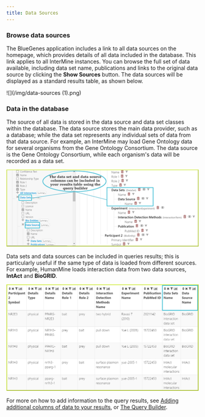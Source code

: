 ```yaml
---
title: Data Sources
---
```


### Browse data sources

The BlueGenes application includes a link to all data sources on the homepage, which provides details of all data included in the database. This link applies to all InterMine instances. You can browse the full set of data available, including data set name, publications and links to the original data source by clicking the **Show Sources** button. The data sources will be displayed as a standard results table, as shown below. 

![](/img/data-sources (1).png)

### Data in the database

The source of all data is stored in the data source and data set classes within the database. The data source stores the main data provider, such as a database; while the data set represents any individual sets of data from that data source. For example, an InterMine may load Gene Ontology data for several organisms from the Gene Ontology Consortium. The data source is the Gene Ontology Consortium, while each organism's data will be recorded as a data set.  

![](/img/data-sets.png)

Data sets and data sources can be included in queries results;  this is particularly useful if the same type of data is loaded from different sources. For example, HumanMine loads interaction data from two data sources, **IntAct** and **BioGRID**. 

![](/img/interaction-data.png)

For more on how to add information to the query results, see [Adding additional columns of data to your results](https://app.gitbook.com/@user-documentation-intermine/s/user-documentation/~/drafts/-MSDnZ5Mtm-J1k6RNEwn/content/user-documentation/results-tables#adding-additional-columns-of-data-to-your-results), or [The Query Builder](the-query-builder.md).

